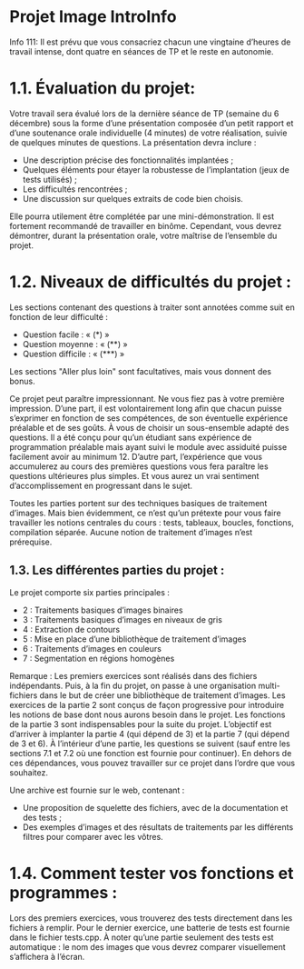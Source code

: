 # Projet Image IntroInfo

Info 111: Il est prévu que vous consacriez chacun une vingtaine d’heures de travail intense, dont quatre en séances de TP et le reste en autonomie.

# 1.1. Évaluation du projet: 
Votre travail sera évalué lors de la dernière séance de TP (semaine du 6 décembre) sous la forme d’une présentation composée d’un petit rapport et d’une soutenance orale individuelle (4 minutes) de votre réalisation, suivie de quelques minutes de questions. La présentation devra inclure :
- Une description précise des fonctionnalités implantées ;
- Quelques éléments pour étayer la robustesse de l’implantation (jeux de tests utilisés) ;
- Les difficultés rencontrées ;
- Une discussion sur quelques extraits de code bien choisis.

Elle pourra utilement être complétée par une mini-démonstration. Il est fortement recommandé de travailler en binôme. Cependant, vous devrez démontrer, durant la présentation orale, votre maîtrise de l’ensemble du projet.

# 1.2. Niveaux de difficultés du projet :

Les sections contenant des questions à traiter sont annotées comme suit en fonction de leur difficulté :
- Question facile : « (*) »
- Question moyenne : « (**) »
- Question difficile : « (***) »

Les sections "Aller plus loin" sont facultatives, mais vous donnent des bonus.

Ce projet peut paraître impressionnant. Ne vous fiez pas à votre première impression. D’une part, il est volontairement long afin que chacun puisse s’exprimer en fonction de ses compétences, de son éventuelle expérience préalable et de ses goûts. À vous de choisir un sous-ensemble adapté des questions. Il a été conçu pour qu’un étudiant sans expérience de programmation préalable mais ayant suivi le module avec assiduité puisse facilement avoir au minimum 12. D’autre part, l’expérience que vous accumulerez au cours des premières questions vous fera paraître les questions ultérieures plus simples. Et vous aurez un vrai sentiment d’accomplissement en progressant dans le sujet.

Toutes les parties portent sur des techniques basiques de traitement d’images. Mais bien évidemment, ce n’est qu’un prétexte pour vous faire travailler les notions centrales du cours : tests, tableaux, boucles, fonctions, compilation séparée. Aucune notion de traitement d’images n’est prérequise.

## 1.3. Les différentes parties du projet :

Le projet comporte six parties principales :
- 2 : Traitements basiques d’images binaires
- 3 : Traitements basiques d’images en niveaux de gris
- 4 : Extraction de contours
- 5 : Mise en place d’une bibliothèque de traitement d’images
- 6 : Traitements d’images en couleurs
- 7 : Segmentation en régions homogènes

Remarque : Les premiers exercices sont réalisés dans des fichiers indépendants. Puis, à la fin du projet, on passe à une organisation multi-fichiers dans le but de créer une bibliothèque de traitement d’images. Les exercices de la partie 2 sont conçus de façon progressive pour introduire les notions de base dont nous aurons besoin dans le projet. Les fonctions de la partie 3 sont indispensables pour la suite du projet. L’objectif est d’arriver à implanter la partie 4 (qui dépend de 3) et la partie 7 (qui dépend de 3 et 6). À l’intérieur d’une partie, les questions se suivent (sauf entre les sections 7.1 et 7.2 où une fonction est fournie pour continuer). En dehors de ces dépendances, vous pouvez travailler sur ce projet dans l’ordre que vous souhaitez.

Une archive est fournie sur le web, contenant :
- Une proposition de squelette des fichiers, avec de la documentation et des tests ;
- Des exemples d’images et des résultats de traitements par les différents filtres pour comparer avec les vôtres.

# 1.4. Comment tester vos fonctions et programmes :
Lors des premiers exercices, vous trouverez des tests directement dans les fichiers à remplir. Pour le dernier exercice, une batterie de tests est fournie dans le fichier tests.cpp. À noter qu’une partie seulement des tests est automatique : le nom des images que vous devrez comparer visuellement s’affichera à l’écran.
